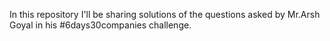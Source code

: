 In this repository I'll be sharing solutions of the questions asked by Mr.Arsh Goyal in his #6days30companies challenge.